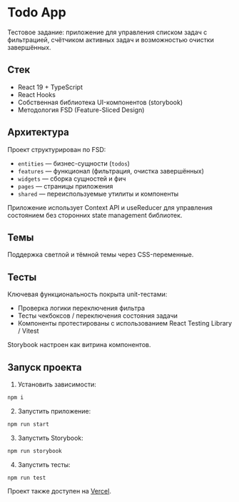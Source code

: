 # Todo App

Тестовое задание: приложение для управления списком задач с фильтрацией, счётчиком активных задач и возможностью очистки завершённых.

## Стек

- React 19 + TypeScript
- React Hooks
- Собственная библиотека UI-компонентов (storybook)
- Методология FSD (Feature-Sliced Design)

## Архитектура

Проект структурирован по FSD:

- `entities` — бизнес-сущности (`todos`)
- `features` — функционал (фильтрация, очистка завершённых)
- `widgets` — сборка сущностей и фич
- `pages` — страницы приложения
- `shared` — переиспользуемые утилиты и компоненты

Приложение использует Context API и useReducer для управления состоянием без сторонних state management библиотек.

## Темы

Поддержка светлой и тёмной темы через CSS-переменные.

## Тесты

Ключевая функциональность покрыта unit-тестами:

- Проверка логики переключения фильтра
- Тесты чекбоксов / переключения состояния задачи
- Компоненты протестированы с использованием React Testing Library / Vitest

Storybook настроен как витрина компонентов.

## Запуск проекта

1. Установить зависимости:

```sh
npm i
```

2. Запустить приложение:

```sh
npm run start
```

3. Запустить Storybook:

```sh
npm run storybook
```

4. Запустить тесты:

```
npm run test
```

Проект также доступен на [Vercel](https://todos-mindbox-sepia.vercel.app/).
